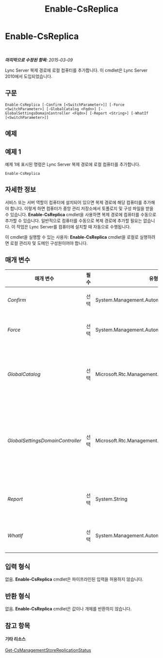 ﻿---
title: Enable-CsReplica
TOCTitle: Enable-CsReplica
ms:assetid: 4a745da5-5b09-4b5a-8ab6-8b8b03d7afc6
ms:mtpsurl: https://technet.microsoft.com/ko-kr/library/Gg425965(v=OCS.15)
ms:contentKeyID: 49303547
ms.date: 08/10/2015
mtps_version: v=OCS.15
ms.translationtype: HT
---

# Enable-CsReplica

 

_**마지막으로 수정된 항목:** 2015-03-09_

Lync Server 복제 경로에 로컬 컴퓨터를 추가합니다. 이 cmdlet은 Lync Server 2010에서 도입되었습니다.

## 구문

    Enable-CsReplica [-Confirm [<SwitchParameter>]] [-Force <SwitchParameter>] [-GlobalCatalog <Fqdn>] [-GlobalSettingsDomainController <Fqdn>] [-Report <String>] [-WhatIf [<SwitchParameter>]]

## 예제

## 예제 1

예제 1에 표시된 명령은 Lync Server 복제 경로에 로컬 컴퓨터를 추가합니다.

    Enable-CsReplica

## 자세한 정보

서비스 또는 서버 역할이 컴퓨터에 설치되어 있으면 복제 경로에 해당 컴퓨터를 추가해야 합니다. 이렇게 하면 컴퓨터가 중앙 관리 저장소에서 토폴로지 및 구성 파일을 받을 수 있습니다. **Enable-CsReplica** cmdlet을 사용하면 복제 경로에 컴퓨터를 수동으로 추가할 수 있습니다. 일반적으로 컴퓨터를 수동으로 복제 경로에 추가할 필요는 없습니다. 이 작업은 Lync Server를 컴퓨터에 설치할 때 자동으로 수행됩니다.

이 cmdlet을 실행할 수 있는 사용자: **Enable-CsReplica** cmdlet을 로컬로 실행하려면 로컬 관리자 및 도메인 구성원이어야 합니다.

## 매개 변수


<table>
<colgroup>
<col style="width: 25%" />
<col style="width: 25%" />
<col style="width: 25%" />
<col style="width: 25%" />
</colgroup>
<thead>
<tr class="header">
<th>매개 변수</th>
<th>필수</th>
<th>유형</th>
<th>설명</th>
</tr>
</thead>
<tbody>
<tr class="odd">
<td><p><em>Confirm</em></p></td>
<td><p>선택</p></td>
<td><p>System.Management.Automation.SwitchParameter</p></td>
<td><p>명령을 실행하기 전에 확인 메시지를 표시합니다.</p></td>
</tr>
<tr class="even">
<td><p><em>Force</em></p></td>
<td><p>선택</p></td>
<td><p>System.Management.Automation.SwitchParameter</p></td>
<td><p>명령을 실행할 때 발생할 수 있는 심각하지 않은 오류 메시지를 표시하지 않습니다.</p></td>
</tr>
<tr class="odd">
<td><p><em>GlobalCatalog</em></p></td>
<td><p>선택</p></td>
<td><p>Microsoft.Rtc.Management.Deploy.Fqdn</p></td>
<td><p>도메인에 있는 전역 카탈로그 서버의 FQDN(정규화된 도메인 이름)입니다. 사용자 도메인의 계정으로 컴퓨터에서 <strong>Enable-CsReplica</strong> cmdlet을 실행하는 경우에는 이 매개 변수가 필요하지 않습니다.</p></td>
</tr>
<tr class="even">
<td><p><em>GlobalSettingsDomainController</em></p></td>
<td><p>선택</p></td>
<td><p>Microsoft.Rtc.Management.Deploy.Fqdn</p></td>
<td><p>전역 설정이 저장된 도메인 컨트롤러의 FQDN입니다. 전역 설정이 Active Directory 도메인 서비스의 시스템 컨테이너에 저장된 경우 이 매개 변수는 루트 도메인 컨트롤러를 가리켜야 합니다. 전역 설정이 구성 컨테이너에 저장된 경우 아무 도메인 컨트롤러나 사용할 수 있으며 이 매개 변수는 생략해도 됩니다.</p></td>
</tr>
<tr class="odd">
<td><p><em>Report</em></p></td>
<td><p>선택</p></td>
<td><p>System.String</p></td>
<td><p>cmdlet이 실행될 때 만들어지는 로그 파일의 파일 경로를 지정하는 데 사용됩니다(예: -Report &quot;C:\Logs\EnableReplica.html&quot;).</p></td>
</tr>
<tr class="even">
<td><p><em>WhatIf</em></p></td>
<td><p>선택</p></td>
<td><p>System.Management.Automation.SwitchParameter</p></td>
<td><p>명령을 실제로 실행하지 않고도 명령이 실행될 경우 발생할 수 있는 현상을 설명합니다.</p></td>
</tr>
</tbody>
</table>


## 입력 형식

없음. **Enable-CsReplica** cmdlet은 파이프라인된 입력을 허용하지 않습니다.

## 반환 형식

없음. **Enable-CsReplica** cmdlet은 값이나 개체를 반환하지 않습니다.

## 참고 항목

#### 기타 리소스

[Get-CsManagementStoreReplicationStatus](get-csmanagementstorereplicationstatus.md)

